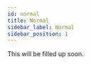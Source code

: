 ```yaml
---
id: normal
title: Normal
sidebar_label: Normal
sidebar_position: 1
---
```


This will be filled up soon.